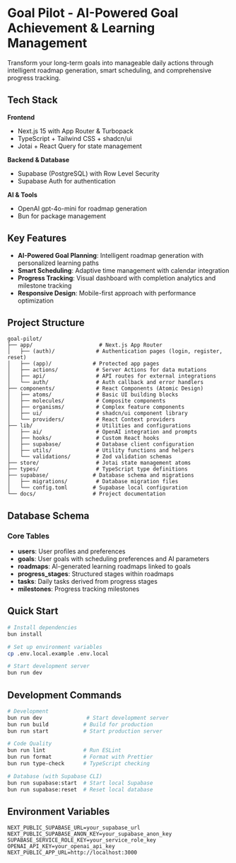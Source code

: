 # Goal Pilot - AI-Powered Goal Achievement & Learning Management

Transform your long-term goals into manageable daily actions through intelligent roadmap generation, smart scheduling, and comprehensive progress tracking.

## Tech Stack

**Frontend**

- Next.js 15 with App Router & Turbopack
- TypeScript + Tailwind CSS + shadcn/ui
- Jotai + React Query for state management

**Backend & Database**

- Supabase (PostgreSQL) with Row Level Security
- Supabase Auth for authentication

**AI & Tools**

- OpenAI gpt-4o-mini for roadmap generation
- Bun for package management

## Key Features

- **AI-Powered Goal Planning**: Intelligent roadmap generation with personalized learning paths
- **Smart Scheduling**: Adaptive time management with calendar integration
- **Progress Tracking**: Visual dashboard with completion analytics and milestone tracking
- **Responsive Design**: Mobile-first approach with performance optimization

## Project Structure

```
goal-pilot/
├── app/                     # Next.js App Router
│   ├── (auth)/             # Authentication pages (login, register, reset)
│   ├── (app)/             # Protected app pages
│   ├── actions/            # Server Actions for data mutations
│   ├── api/                # API routes for external integrations
│   └── auth/               # Auth callback and error handlers
├── components/             # React Components (Atomic Design)
│   ├── atoms/              # Basic UI building blocks
│   ├── molecules/          # Composite components
│   ├── organisms/          # Complex feature components
│   ├── ui/                 # shadcn/ui component library
│   └── providers/          # React Context providers
├── lib/                    # Utilities and configurations
│   ├── ai/                 # OpenAI integration and prompts
│   ├── hooks/              # Custom React hooks
│   ├── supabase/           # Database client configuration
│   ├── utils/              # Utility functions and helpers
│   └── validations/        # Zod validation schemas
├── store/                  # Jotai state management atoms
├── types/                  # TypeScript type definitions
├── supabase/              # Database schema and migrations
│   ├── migrations/         # Database migration files
│   └── config.toml        # Supabase local configuration
└── docs/                  # Project documentation
```

## Database Schema

### Core Tables

- **users**: User profiles and preferences
- **goals**: User goals with scheduling preferences and AI parameters
- **roadmaps**: AI-generated learning roadmaps linked to goals
- **progress_stages**: Structured stages within roadmaps
- **tasks**: Daily tasks derived from progress stages
- **milestones**: Progress tracking milestones

## Quick Start

```bash
# Install dependencies
bun install

# Set up environment variables
cp .env.local.example .env.local

# Start development server
bun run dev
```

## Development Commands

```bash
# Development
bun run dev              # Start development server
bun run build           # Build for production
bun run start           # Start production server

# Code Quality
bun run lint            # Run ESLint
bun run format          # Format with Prettier
bun run type-check      # TypeScript checking

# Database (with Supabase CLI)
bun run supabase:start  # Start local Supabase
bun run supabase:reset  # Reset local database
```

## Environment Variables

```env
NEXT_PUBLIC_SUPABASE_URL=your_supabase_url
NEXT_PUBLIC_SUPABASE_ANON_KEY=your_supabase_anon_key
SUPABASE_SERVICE_ROLE_KEY=your_service_role_key
OPENAI_API_KEY=your_openai_api_key
NEXT_PUBLIC_APP_URL=http://localhost:3000
```
